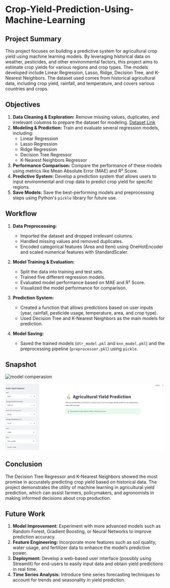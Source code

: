 # Crop-Yield-Prediction-Using-Machine-Learning

## Project Summary
This project focuses on building a predictive system for agricultural crop yield using machine learning models. By leveraging historical data on weather, pesticides, and other environmental factors, this project aims to estimate crop yields for various regions and crop types. The models developed include Linear Regression, Lasso, Ridge, Decision Tree, and K-Nearest Neighbors. The dataset used comes from historical agricultural data, including crop yield, rainfall, and temperature, and covers various countries and crops.

## Objectives
1. **Data Cleaning & Exploration:** Remove missing values, duplicates, and irrelevant columns to prepare the dataset for modeling.
   [Dataset Link](https://www.kaggle.com/datasets/patelris/crop-yield-prediction-dataset)
3. **Modeling & Prediction:** Train and evaluate several regression models, including:
   - Linear Regression
   - Lasso Regression
   - Ridge Regression
   - Decision Tree Regressor
   - K-Nearest Neighbors Regressor
4. **Performance Comparison:** Compare the performance of these models using metrics like Mean Absolute Error (MAE) and R² Score.
5. **Predictive System:** Develop a prediction system that allows users to input environmental and crop data to predict crop yield for specific regions.
6. **Save Models:** Save the best-performing models and preprocessing steps using Python's `pickle` library for future use.

## Workflow
1. **Data Preprocessing:**
   - Imported the dataset and dropped irrelevant columns.
   - Handled missing values and removed duplicates.
   - Encoded categorical features (Area and Item) using OneHotEncoder and scaled numerical features with StandardScaler.

2. **Model Training & Evaluation:**
   - Split the data into training and test sets.
   - Trained five different regression models.
   - Evaluated model performance based on MAE and R² Score.
   - Visualized the model performance for comparison.

3. **Prediction System:**
   - Created a function that allows predictions based on user inputs (year, rainfall, pesticide usage, temperature, area, and crop type).
   - Used Decision Tree and K-Nearest Neighbors as the main models for prediction.

4. **Model Saving:**
   - Saved the trained models (`dtr_model.pkl` and `knn_model.pkl`) and the preprocessing pipeline (`preprocesser.pkl`) using `pickle`.
  
## Snapshot
![model comperasion](https://github.com/user-attachments/assets/e771c9cd-e2c3-46c0-bf6a-a897753688e6)

![user interface](https://github.com/rishirao07/crop-prediction/blob/main/Crop-Yield-Prediction-Using-Machine-Learning-main/assets/ui.png?raw=true)

## Conclusion
The Decision Tree Regressor and K-Nearest Neighbors showed the most promise in accurately predicting crop yield based on historical data. The project demonstrates the utility of machine learning in agricultural yield prediction, which can assist farmers, policymakers, and agronomists in making informed decisions about crop production.

## Future Work
1. **Model Improvement:** Experiment with more advanced models such as Random Forest, Gradient Boosting, or Neural Networks to improve prediction accuracy.
2. **Feature Engineering:** Incorporate more features such as soil quality, water usage, and fertilizer data to enhance the model’s predictive power.
3. **Deployment:** Develop a web-based user interface (possibly using Streamlit) for end-users to easily input data and obtain yield predictions in real time.
4. **Time Series Analysis:** Introduce time series forecasting techniques to account for trends and seasonality in yield prediction.
